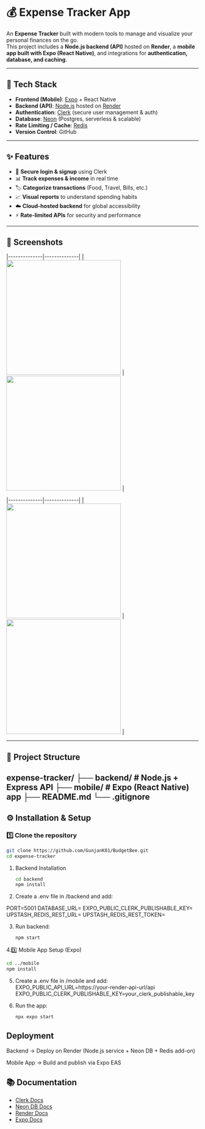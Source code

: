 # 💰 Expense Tracker App

An **Expense Tracker** built with modern tools to manage and visualize your personal finances on the go.  
This project includes a **Node.js backend (API)** hosted on **Render**, a **mobile app built with Expo (React Native)**, and integrations for **authentication, database, and caching**.

---

## 🚀 Tech Stack

- **Frontend (Mobile)**: [Expo](https://expo.dev) + React Native  
- **Backend (API)**: [Node.js](https://nodejs.org) hosted on [Render](https://render.com)  
- **Authentication**: [Clerk](https://clerk.com) (secure user management & auth)  
- **Database**: [Neon](https://neon.tech) (Postgres, serverless & scalable)  
- **Rate Limiting / Cache**: [Redis](https://redis.io)  
- **Version Control**: GitHub  

---

## ✨ Features

- 🔐 **Secure login & signup** using Clerk  
- 📊 **Track expenses & income** in real time  
- 🏷️ **Categorize transactions** (Food, Travel, Bills, etc.)  
- 📈 **Visual reports** to understand spending habits  
- ☁️ **Cloud-hosted backend** for global accessibility  
- ⚡ **Rate-limited APIs** for security and performance

---
## 📸 Screenshots


|--------------|--------------|
| <img width="300" src="https://github.com/user-attachments/assets/faae7410-c2b1-42db-bd90-da1b7b104c48" /> | <img width="300" src="https://github.com/user-attachments/assets/5674c441-f232-467e-bfbb-fca37b7f2b6e" /> |

|--------------|--------------|
| <img width="300" src="https://github.com/user-attachments/assets/c476cbb1-a8c4-4ae7-9666-3ca5e49712d5" /> | <img width="300" src="https://github.com/user-attachments/assets/098978b0-1d53-4a22-9b3b-1af944e7e4b7" /> |


---
## 📂 Project Structure
expense-tracker/
├── backend/ # Node.js + Express API
├── mobile/ # Expo (React Native) app
├── README.md
└── .gitignore
---


## ⚙️ Installation & Setup

### 1️⃣ Clone the repository

```bash
git clone https://github.com/GunjanK01/BudgetBee.git
cd expense-tracker


```
1. Backend Installation
   ```bash
   cd backend
   npm install
   ```
2. Create a .env file in /backend and add:
   
PORT=5001
DATABASE_URL=
EXPO_PUBLIC_CLERK_PUBLISHABLE_KEY=
UPSTASH_REDIS_REST_URL=
UPSTASH_REDIS_REST_TOKEN=

3. Run backend:
   ```bash
   npm start
   ```
4.3️⃣ Mobile App Setup (Expo)
```bash
cd ../mobile
npm install
```
5. Create a .env file in /mobile and add:
   EXPO_PUBLIC_API_URL=https://your-render-api-url/api
   EXPO_PUBLIC_CLERK_PUBLISHABLE_KEY=your_clerk_publishable_key
   
6. Run the app:
   ```bash
   npx expo start
   ```
## Deployment

Backend → Deploy on Render
 (Node.js service + Neon DB + Redis add-on)

Mobile App → Build and publish via Expo EAS

## 📚 Documentation

- [Clerk Docs](https://clerk.com/docs)  
- [Neon DB Docs](https://neon.tech/docs)  
- [Render Docs](https://render.com/docs)  
- [Expo Docs](https://docs.expo.dev)  


